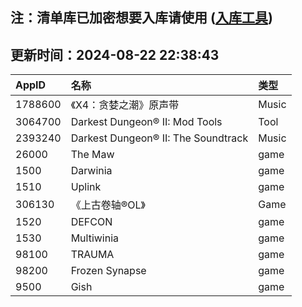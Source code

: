 ## 注：清单库已加密想要入库请使用 ([入库工具](https://github.com/BlankTMing/ManifestAutoUpdate/releases))

## 更新时间：2024-08-22 22:38:43
| AppID | 名称 | 类型  |
| :-------------------- | :----------------------------- | :----------- |
| 1788600 | 《X4：贪婪之潮》原声带| Music |
| 3064700 | Darkest Dungeon® II: Mod Tools| Tool |
| 2393240 | Darkest Dungeon® II: The Soundtrack| Music |
| 26000 | The Maw| game |
| 1500 | Darwinia| game |
| 1510 | Uplink| game |
| 306130 | 《上古卷轴®OL》| Game |
| 1520 | DEFCON| game |
| 1530 | Multiwinia| game |
| 98100 | TRAUMA| game |
| 98200 | Frozen Synapse| game |
| 9500 | Gish| game |
